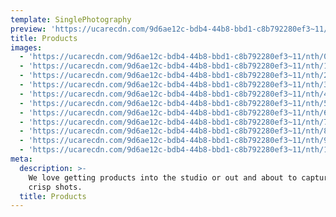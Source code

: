 ```yaml
---
template: SinglePhotography
preview: 'https://ucarecdn.com/9d6ae12c-bdb4-44b8-bbd1-c8b792280ef3~11/nth/0/'
title: Products
images:
  - 'https://ucarecdn.com/9d6ae12c-bdb4-44b8-bbd1-c8b792280ef3~11/nth/0/'
  - 'https://ucarecdn.com/9d6ae12c-bdb4-44b8-bbd1-c8b792280ef3~11/nth/1/'
  - 'https://ucarecdn.com/9d6ae12c-bdb4-44b8-bbd1-c8b792280ef3~11/nth/2/'
  - 'https://ucarecdn.com/9d6ae12c-bdb4-44b8-bbd1-c8b792280ef3~11/nth/3/'
  - 'https://ucarecdn.com/9d6ae12c-bdb4-44b8-bbd1-c8b792280ef3~11/nth/4/'
  - 'https://ucarecdn.com/9d6ae12c-bdb4-44b8-bbd1-c8b792280ef3~11/nth/5/'
  - 'https://ucarecdn.com/9d6ae12c-bdb4-44b8-bbd1-c8b792280ef3~11/nth/6/'
  - 'https://ucarecdn.com/9d6ae12c-bdb4-44b8-bbd1-c8b792280ef3~11/nth/7/'
  - 'https://ucarecdn.com/9d6ae12c-bdb4-44b8-bbd1-c8b792280ef3~11/nth/8/'
  - 'https://ucarecdn.com/9d6ae12c-bdb4-44b8-bbd1-c8b792280ef3~11/nth/9/'
  - 'https://ucarecdn.com/9d6ae12c-bdb4-44b8-bbd1-c8b792280ef3~11/nth/10/'
meta:
  description: >-
    We love getting products into the studio or out and about to capture some
    crisp shots.
  title: Products
---
```


